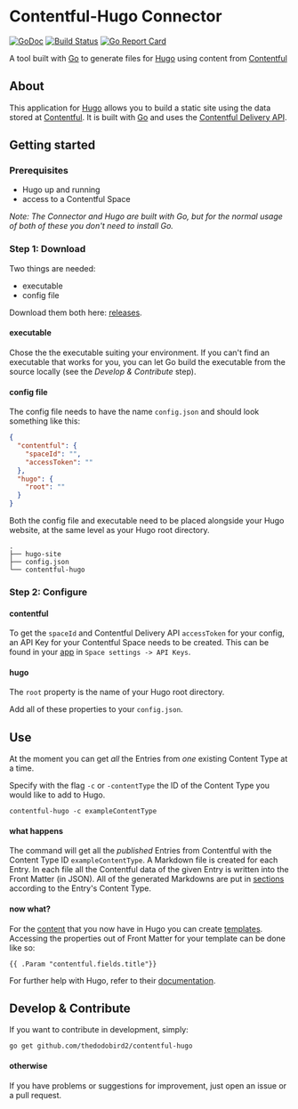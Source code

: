 # Contentful-Hugo Connector

[![GoDoc](https://godoc.org/github.com/thedodobird2/contentful-hugo?status.svg)](https://godoc.org/github.com/thedodobird2/contentful-hugo)
[![Build Status](https://travis-ci.org/thedodobird2/contentful-hugo.svg?branch=master)](https://travis-ci.org/thedodobird2/contentful-hugo)
[![Go Report Card](https://goreportcard.com/badge/github.com/thedodobird2/contentful-hugo)](https://goreportcard.com/report/github.com/thedodobird2/contentful-hugo)

A tool built with [Go](https://github.com/golang/go) to generate files for [Hugo](https://github.com/gohugoio/hugo)
using content from [Contentful](https://www.contentful.com/)

## About

This application for [Hugo](https://github.com/gohugoio/hugo) allows you to build a static site using the data stored at
[Contentful](https://www.contentful.com/). It is built with [Go](https://github.com/golang/go) and uses the
[Contentful Delivery API](https://www.contentful.com/developers/docs/references/content-delivery-api/).

## Getting started

### Prerequisites

* Hugo up and running
* access to a Contentful Space

_Note: The Connector and Hugo are built with Go, but for the normal usage of both of these you don't need to install Go._

### Step 1: Download

Two things are needed:
  * executable
  * config file

Download them both here: [releases](https://github.com/thedodobird2/contentful-hugo/releases).

#### executable
Chose the the executable suiting your environment. If you can't find an executable that works for you, you can let Go build
the executable from the source locally (see the _Develop & Contribute_ step).

#### config file
The config file needs to have the name `config.json` and should look something like this:

```json
{
  "contentful": {
    "spaceId": "",
    "accessToken": ""
  },
  "hugo": {
    "root": ""
  }
}
```

Both the config file and executable need to be placed alongside your Hugo website, at the same level as your Hugo root directory.

```
.
├── hugo-site
├── config.json
└── contentful-hugo
```

### Step 2: Configure

#### contentful
To get the `spaceId` and Contentful Delivery API `accessToken` for your config, an API Key for your Contentful Space needs to be created.
This can be found in your [app](https://app.contentful.com/) in `Space settings -> API Keys`.

#### hugo
The `root` property is the name of your Hugo root directory.

Add all of these properties to your `config.json`.

## Use

At the moment you can get _all_ the Entries from _one_ existing Content Type at a time.

Specify with the flag `-c` or `-contentType` the ID of the Content Type you would like to add to Hugo.

```$bash
contentful-hugo -c exampleContentType
```

#### what happens
The command will get all the _published_ Entries from Contentful with the Content Type ID `exampleContentType`. A Markdown
file is created for each Entry. In each file all the Contentful data of the given Entry is written into the Front Matter
(in JSON). All of the generated Markdowns are put in [sections](https://gohugo.io/content-management/sections/) according
to the Entry's Content Type.

#### now what?
For the [content](https://gohugo.io/content-management/) that you now have in Hugo you can create [templates](https://gohugo.io/templates/).
Accessing the properties out of Front Matter for your template can be done like so:

```gotemplate
{{ .Param "contentful.fields.title"}}
```

For further help with Hugo, refer to their [documentation](https://gohugo.io/documentation/).

## Develop & Contribute

If you want to contribute in development, simply:
```$bash
go get github.com/thedodobird2/contentful-hugo
```

#### otherwise
If you have problems or suggestions for improvement, just open an issue or a pull request.